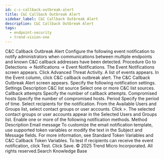 ```yaml
---
id: c-c-callback-outbreak-alert
title: C&C Callback Outbreak Alert
sidebar_label: C&C Callback Outbreak Alert
description: C&C Callback Outbreak Alert
tags:
  - endpoint-security
  - trend-vision-one
---
```


 C&C Callback Outbreak Alert Configure the following event notification to notify administrators when communications between multiple endpoints and known C&C callback addresses have been detected. Procedure Go to Detections → Notifications → Event Notifications. The Event Notifications screen appears. Click Advanced Threat Activity. A list of events appears. In the Event column, click C&C callback outbreak alert. The C&C Callback Outbreak Alert screen appears. Specify the following notification settings. Settings Description C&C list source Select one or more C&C list sources. Callback attempts Specify the number of callback attempts. Compromised hosts Specify the number of compromised hosts. Period Specify the period of time. Select recipients for the notification. From the Available Users and Groups list, select contact groups or user accounts. Click >. The selected contact groups or user accounts appear in the Selected Users and Groups list. Enable one or more of the following notification methods. Method Description Email message To customize the email notification template, use supported token variables or modify the text in the Subject and Message fields. For more information, see Standard Token Variables and C&C Callback Token Variables. To test if recipients can receive the event notification, click Test. Click Save. © 2025 Trend Micro Incorporated. All rights reserved.Search Knowledge Base